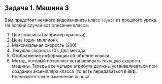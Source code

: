 ## Задача 1. Машина 3
Вам предстоит немного видоизменить класс `Toyota` из прошлого урока. На всякий случай вот описание класса:
1. Цвет машины (например красный),
2. Цена (один миллион),
3. Максимальная скорость (200)
4. Текущая скорость (0).
Два метода:
1. Отображение информации об объекте класса.
2. Метод, который позволяет устанавливать текущую скорость машины.
Теперь все четыре атрибута должны устанавливаться при создании экземпляра класса (то есть передаваться в __init__). Реализуйте такое изменение класса.

